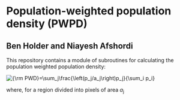 # Population-weighted population density (PWPD)
## Ben Holder and Niayesh Afshordi

This repository contains a module of subroutines for calculating the population weighted population density:

<img src="https://latex.codecogs.com/gif.latex?{\rm&space;PWD}=\sum_j\frac{\left(p_j/a_j\right)p_j}{\sum_i&space;p_i}" title="{\rm PWD}=\sum_j\frac{\left(p_j/a_j\right)p_j}{\sum_i p_i}" />

where, for a region divided into pixels of area <i>a</i><sub>j</sub> 